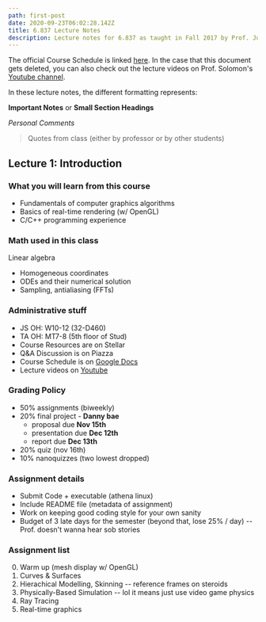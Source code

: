 ```yaml
---
path: first-post
date: 2020-09-23T06:02:28.142Z
title: 6.837 Lecture Notes
description: Lecture notes for 6.837 as taught in Fall 2017 by Prof. Justin Solomon.
---
```

The official Course Schedule is linked [here](https://docs.google.com/spreadsheets/d/1PmDsw6eXuZCAkLiric2gRZrc2keIzXt-q8WFBsqiTtU/edit#gid=0). In the case that this document gets deleted, you can also check out the lecture videos on Prof. Solomon's [Youtube channel](https://www.youtube.com/user/justinmsolomon).

In these lecture notes, the different formatting represents:

**Important Notes** or **Small Section Headings**

*Personal Comments*

>Quotes from class (either by professor or by other students)

## Lecture 1: Introduction

### What you will learn from this course

- Fundamentals of computer graphics algorithms
- Basics of real-time rendering (w/ OpenGL)
- C/C++ programming experience

### Math used in this class

Linear algebra
- Homogeneous coordinates
- ODEs and their numerical solution
- Sampling, antialiasing (FFTs)

### Administrative stuff

- JS OH: W10-12 (32-D460)
- TA OH: MT7-8 (5th floor of Stud)
- Course Resources are on Stellar
- Q&A Discussion is on Piazza
- Course Schedule is on [Google Docs](https://docs.google.com/spreadsheets/d/1PmDsw6eXuZCAkLiric2gRZrc2keIzXt-q8WFBsqiTtU/edit#gid=0)
- Lecture videos on [Youtube](https://www.youtube.com/user/justinmsolomon)

### Grading Policy

- 50% assignments (biweekly)
- 20% final project - **Danny bae**
	- proposal due **Nov 15th**
	- presentation due **Dec 12th**
	- report due **Dec 13th**
- 20% quiz (nov 16th)
- 10% nanoquizzes (two lowest dropped)

### Assignment details

- Submit Code + executable (athena linux)
- Include README file (metadata of assignment)
- Work on keeping good coding style for your own sanity
- Budget of 3 late days for the semester (beyond that, lose 25% / day) -- Prof. doesn't wanna hear sob stories

### Assignment list

0. Warm up (mesh display w/ OpenGL)
1. Curves & Surfaces
2. Hierachical Modelling, Skinning -- reference frames on steroids
3. Physically-Based Simulation -- lol it means just use video game physics
4. Ray Tracing
5. Real-time graphics
